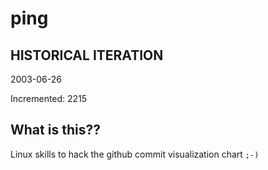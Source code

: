 # ping

## HISTORICAL ITERATION
2003-06-26

Incremented: 2215

## What is this?? 
Linux skills to hack the github commit visualization chart `;-)`
